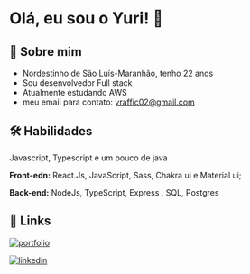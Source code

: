 
# Olá, eu sou o Yuri! 👋


## 🚀 Sobre mim


- Nordestinho de São Luís-Maranhão, tenho 22 anos
- Sou desenvolvedor Full stack
- Atualmente estudando AWS
- meu email para contato: yraffic02@gmail.com


## 🛠 Habilidades
Javascript, Typescript e um pouco de java

**Front-edn:** React.Js, JavaScript, Sass, Chakra ui e Material ui;

**Back-end:** NodeJs, TypeScript, Express , SQL, Postgres


## 🔗 Links
[![portfolio](https://img.shields.io/badge/my_portfolio-000?style=for-the-badge&logo=ko-fi&logoColor=white)](https://reactwebsolutions.netlify.app/)

[![linkedin](https://img.shields.io/badge/linkedin-0A66C2?style=for-the-badge&logo=linkedin&logoColor=white)](https://www.linkedin.com/in/yraffic)



